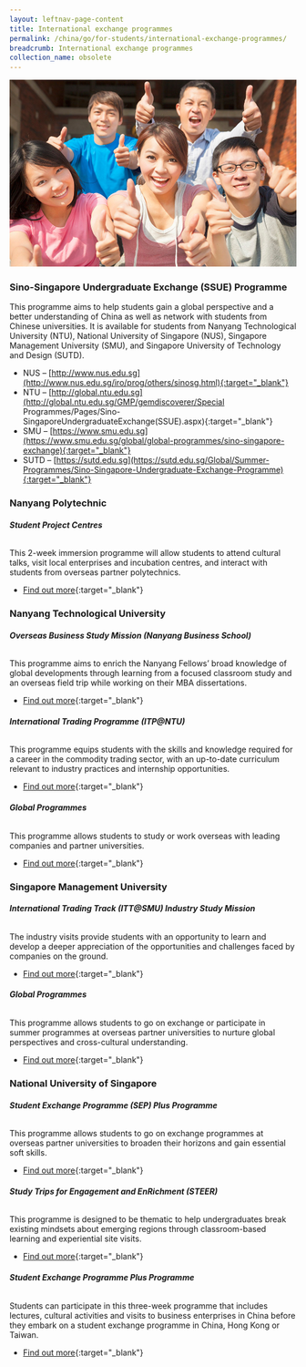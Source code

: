```yaml
---
layout: leftnav-page-content
title: International exchange programmes
permalink: /china/go/for-students/international-exchange-programmes/
breadcrumb: International exchange programmes
collection_name: obsolete
---
```


<img src="\images\asean-students\international-exchange-programmes.jpg" alt="international exchange programmes banner" style="width:800px;" />

### **Sino-Singapore Undergraduate Exchange (SSUE) Programme**

This programme aims to help students gain a global perspective and a better understanding of China as well as network with students from Chinese universities. It is available for students from Nanyang Technological University (NTU), National University of Singapore (NUS), Singapore Management University (SMU), and Singapore University of Technology and Design (SUTD).

- NUS – [http://www.nus.edu.sg](http://www.nus.edu.sg/iro/prog/others/sinosg.html){:target="_blank"}
- NTU – [http://global.ntu.edu.sg](http://global.ntu.edu.sg/GMP/gemdiscoverer/Special Programmes/Pages/Sino-SingaporeUndergraduateExchange(SSUE).aspx){:target="_blank"}
- SMU – [https://www.smu.edu.sg](https://www.smu.edu.sg/global/global-programmes/sino-singapore-exchange){:target="_blank"}
- SUTD – [https://sutd.edu.sg](https://sutd.edu.sg/Global/Summer-Programmes/Sino-Singapore-Undergraduate-Exchange-Programme){:target="_blank"}



### **Nanyang Polytechnic**

###### **Student Project Centres**

This 2-week immersion programme will allow students to attend cultural talks, visit local enterprises and incubation centres, and interact with students from overseas partner polytechnics.

- [Find out more](http://www.nyp.edu.sg/schools/sit/overseas-programme.html){:target="_blank"}



### **Nanyang Technological University**

###### **Overseas Business Study Mission (Nanyang Business School)**

This programme aims to enrich the Nanyang Fellows’ broad knowledge of global developments through learning from a focused classroom study and an overseas field trip while working on their MBA dissertations.

- [Find out more](http://www.nbs.ntu.edu.sg/Programmes/Graduate/NanyangFellowsMBA/nanyang-fellows/Programme-Structure/Pages/Business-Study-Mission.aspx){:target="_blank"}

 

###### **International Trading Programme (ITP@NTU)**

This programme equips students with the skills and knowledge required for a career in the commodity trading sector, with an up-to-date curriculum relevant to industry practices and internship opportunities.

- [Find out more](https://www.iesingapore.gov.sg/Venture-Overseas/Talent-Development/International-Trading-Programme){:target="_blank"}

 

###### **Global Programmes**

This programme allows students to study or work overseas with leading companies and partner universities.

- [Find out more](http://global.ntu.edu.sg/GMP/Pages/default.aspx){:target="_blank"}



### **Singapore Management University**

###### **International Trading Track (ITT@SMU) Industry Study Mission**

The industry visits provide students with an opportunity to learn and develop a deeper appreciation of the opportunities and challenges faced by companies on the ground.

- [Find out more](https://iti.smu.edu.sg/education/experiental-learning/industry-study-mission){:target="_blank"}

 

###### **Global Programmes**

This programme allows students to go on exchange or participate in summer programmes at overseas partner universities to nurture global perspectives and cross-cultural understanding.

- [Find out more](https://www.smu.edu.sg/global/global-programmes){:target="_blank"}



### **National University of Singapore**

###### **Student Exchange Programme (SEP) Plus Programme**

This programme allows students to go on exchange programmes at overseas partner universities to broaden their horizons and gain essential soft skills.

- [Find out more](http://www.nus.edu.sg/IRO/prog/sep/student-exchange.html){:target="_blank"}

 

###### **Study Trips for Engagement and EnRichment (STEER)**

This programme is designed to be thematic to help undergraduates break existing mindsets about emerging regions through classroom-based learning and experiential site visits.

- [Find out more](http://www.nus.edu.sg/IRO/prog/steer/index.html){:target="_blank"}

 

###### **Student Exchange Programme Plus Programme**

Students can participate in this three-week programme that includes lectures, cultural activities and visits to business enterprises in China before they embark on a student exchange programme in China, Hong Kong or Taiwan.

- [Find out more](http://www.nus.edu.sg/IRO/prog/sep/sep-plus-programme.html){:target="_blank"}